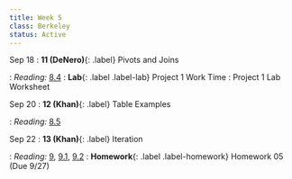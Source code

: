 ```yaml
---
title: Week 5
class: Berkeley
status: Active
---
```


Sep 18
: **11 (DeNero)**{: .label} Pivots and Joins
  <!-- : [Slides]() &#8226; [Demos]() &#8226; [Video]() -->
: *Reading:* [8.4](https://inferentialthinking.com/chapters/08/4/Joining_Tables_by_Columns.html)
: **Lab**{: .label .label-lab} Project 1 Work Time
  : Project 1 Lab Worksheet

Sep 20
: **12 (Khan)**{: .label} Table Examples
  <!-- : [Slides]() &#8226; [Demos]() &#8226; [Video]() -->
: *Reading:* [8.5](https://inferentialthinking.com/chapters/08/5/Bike_Sharing_in_the_Bay_Area.html)

Sep 22
: **13 (Khan)**{: .label} Iteration
  <!-- : [Slides]() &#8226; [Demos]() &#8226; [Video]() -->
: *Reading:* [9](https://inferentialthinking.com/chapters/09/Randomness.html), [9.1](https://inferentialthinking.com/chapters/09/1/Conditional_Statements.html), [9.2](https://inferentialthinking.com/chapters/09/2/Iteration.html)
: **Homework**{: .label .label-homework} Homework 05 (Due 9/27)

